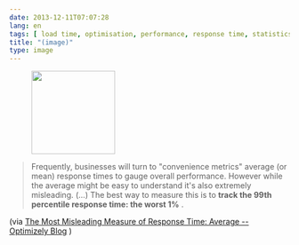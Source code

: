 ```yaml
---
date: 2013-12-11T07:07:28
lang: en
tags: [ load time, optimisation, performance, response time, statistics, web ]
title: "(image)"
type: image
---
```


<figure>
<a
href="https://hugo.ferreira.cc/frequently-businesses-will-turn-to-convenience/attachment/286/"
rel="attachment"><img
src="/wp-content/uploads/2013/12/tumblr_mxnzit0X9d1qz82meo1_1280-150x150.png"
width="150" height="150" /></a></figure>

> Frequently, businesses will turn to "convenience metrics" average (or
> mean) response times to gauge overall performance. However while the
> average might be easy to understand it's also extremely misleading.
> (...) The best way to measure this is to **track the 99th percentile
> response time: the worst 1%** .

(via [The Most Misleading Measure of Response Time: Average --
Optimizely
Blog](http://blog.optimizely.com/2013/12/11/why-cdn-balancing/) )

